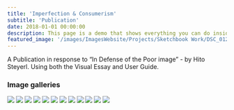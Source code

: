 ```yaml
---
title: 'Imperfection & Consumerism'
subtitle: 'Publication'
date: 2018-01-01 00:00:00
description: This page is a demo that shows everything you can do inside portfolio and blog posts.
featured_image: '/images/ImagesWebsite/Projects/Sketchbook Work/DSC_0125.jpg'
---
```


A Publication in response to “In Defense of the Poor image” - by Hito Steyerl. Using both the Visual Essay and User Guide.

### Image galleries

<div class="gallery" data-columns="1">
	<img src="/images/ImagesWebsite/Projects/Sketchbook Work/Desk-Sketch.jpg">
	<img src="/images/ImagesWebsite/Projects/Sketchbook Work/Andy.jpg">
	<img src="/images/ImagesWebsite/Projects/Sketchbook Work/Giacommetti.jpg">
	<img src="/images/ImagesWebsite/Projects/Sketchbook Work/Kieth-.jpg">
	<img src="/images/ImagesWebsite/Projects/Sketchbook Work/Picasso.jpg">
	<img src="/images/ImagesWebsite/Projects/Sketchbook Work/Van-Gogh.jpg">
	<img src="/images/ImagesWebsite/Projects/Sketchbook Work/Mona-Lisa.jpg">
	<img src="/images/ImagesWebsite/Projects/Sketchbook Work/Old-Lady.jpg">
	<img src="/images/ImagesWebsite/Projects/Sketchbook Work/Pearl-earing.jpg">
	<img src="/images/ImagesWebsite/Projects/Sketchbook Work/Observe-1-pen.jpg">
	<img src="/images/ImagesWebsite/Projects/Sketchbook Work/Observe-2-pen.jpg">
	<img src="/images/ImagesWebsite/Projects/Sketchbook Work/Oil-Pastel-sketch-observe.jpg">
</div>


